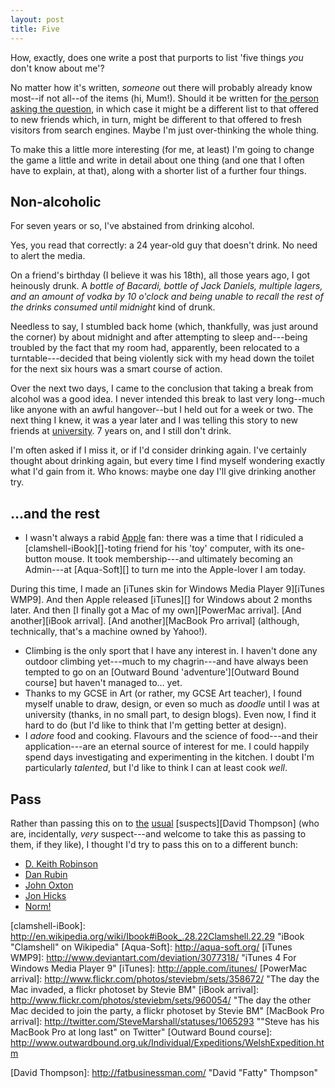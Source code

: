 ```yaml
---
layout: post
title: Five
---
```

How, exactly, does one write a post that purports to list 'five things
*you* don't know about me'?

No matter how it's written, *someone* out there will probably already
know most--if not all--of the items (hi, Mum!). Should it be written for
[the person][Sarah Blow] [asking the question][Sarah Blow tagging], in
which case it might be a different list to that offered to new friends
which, in turn, might be different to that offered to fresh visitors
from search engines. Maybe I'm just over-thinking the whole thing.

To make this a little more interesting (for me, at least) I'm going to
change the game a little and write in detail about one thing (and one
that I often have to explain, at that), along with a shorter list of a
further four things.

## Non-alcoholic

For seven years or so, I've abstained from drinking alcohol.

Yes, you read that correctly: a 24 year-old guy that doesn't drink. No
need to alert the media.

On a friend's birthday (I believe it was his 18th), all those years ago,
I got heinously drunk. A *bottle of Bacardi, bottle of Jack Daniels,
multiple lagers, and an amount of vodka by 10 o'clock and being unable
to recall the rest of the drinks consumed until midnight* kind of drunk.

Needless to say, I stumbled back home (which, thankfully, was just
around the corner) by about midnight and after attempting to sleep
and---being troubled by the fact that my room had, apparently, been
relocated to a turntable---decided that being violently sick with my
head down the toilet for the next six hours was a smart course of
action.

Over the next two days, I came to the conclusion that taking a break
from alcohol was a good idea. I never intended this break to last very
long--much like anyone with an awful hangover--but I held out for a week
or two. The next thing I knew, it was a year later and I was telling
this story to new friends at [university][UniS]. 7 years on, and I still
don't drink.

I'm often asked if I miss it, or if I'd consider drinking again. I've
certainly thought about drinking again, but every time I find myself
wondering exactly what I'd gain from it. Who knows: maybe one day I'll
give drinking another try.

## …and the rest

* I wasn't always a rabid [Apple][] fan: there was a time that I
  ridiculed a [clamshell-iBook][]-toting friend for his 'toy' computer,
  with its one-button mouse. It took membership---and ultimately
  becoming an Admin---at [Aqua-Soft][] to turn me into the Apple-lover
  I am today.

During this time, I made an [iTunes skin for Windows Media Player
9][iTunes WMP9]. And then Apple released [iTunes][] for Windows about 2
months later. And then [I finally got a Mac of my own][PowerMac
arrival]. [And another][iBook arrival]. [And another][MacBook Pro
arrival] (although, technically, that's a machine owned by Yahoo!).

* Climbing is the only sport that I have any interest in. I haven't
  done any outdoor climbing yet---much to my chagrin---and have always
  been tempted to go on an [Outward Bound 'adventure'][Outward Bound
  course] but haven't managed to… yet.
* Thanks to my GCSE in Art (or rather, my GCSE Art teacher), I found
  myself unable to draw, design, or even so much as *doodle* until I
  was at university (thanks, in no small part, to design blogs). Even
  now, I find it hard to do (but I'd like to think that I'm getting
  better at design).
* I *adore* food and cooking. Flavours and the science of food---and
  their application---are an eternal source of interest for me. I could
  happily spend days investigating and experimenting in the kitchen. I
  doubt I'm particularly *talented*, but I'd like to think I can at
  least cook *well*.

## Pass

Rather than passing this on to [the][Ben Ward] [usual][Frances Berriman]
[suspects][David Thompson] (who are, incidentally, *very* suspect---and
welcome to take this as passing to them, if they like), I thought I'd
try to pass this on to a different bunch:

* [D. Keith Robinson][]
* [Dan Rubin][]
* [John Oxton][]
* [Jon Hicks][]
* [Norm!][Mark Norman Francis]

[Sarah Blow]: http://www.sarahblow.com/ "Sarah Blow"
[Sarah Blow tagging]: http://girlygeekdom.blogspot.com/2007/01/5-things-you-probably-dont-know-about.html "Sarah Blow's Girly Geekdom Blog:5 Things You (probably) don't know about [Sarah]...."
[UniS]: http://www.surrey.ac.uk/ "University of Surrey"
[Apple]: http://apple.com/ "Apple Inc."
[clamshell-iBook]: http://en.wikipedia.org/wiki/Ibook#iBook_.28.22Clamshell.22.29 "iBook "Clamshell" on Wikipedia"
[Aqua-Soft]: http://aqua-soft.org/
[iTunes WMP9]: http://www.deviantart.com/deviation/3077318/ "iTunes 4 For Windows Media Player 9"
[iTunes]: http://apple.com/itunes/
[PowerMac arrival]: http://www.flickr.com/photos/steviebm/sets/358672/ "The day the Mac invaded, a flickr photoset by Stevie BM"
[iBook arrival]: http://www.flickr.com/photos/steviebm/sets/960054/ "The day the other Mac decided to join the party, a flickr photoset by Stevie BM"
[MacBook Pro arrival]: http://twitter.com/SteveMarshall/statuses/1065293 ""Steve has his MacBook Pro at long last" on Twitter"
[Outward Bound course]: http://www.outwardbound.org.uk/Individual/Expeditions/WelshExpedition.htm

[Ben Ward]: http://ben-ward.co.uk/ "Ben Ward"
[Frances Berriman]: http://fberriman.com/ "Frances Berriman"
[David Thompson]: http://fatbusinessman.com/ "David "Fatty" Thompson"

[D. Keith Robinson]: http://dkeithrobinson.com/
[Dan Rubin]: http://superfluousbanter.org/
[John Oxton]: http://joshuaink.com/
[Jon Hicks]: http://hicksdesign.co.uk/
[Mark Norman Francis]: http://cackhanded.net/ "Mark Norman Francis"
